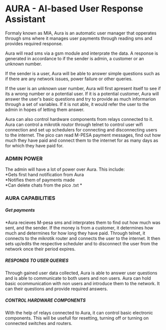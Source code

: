 # AURA - AI-based User Response Assistant

Formaly known as MIA, Aura is an automatic user manager that opperates through sms where it manages user payments through reading sms and provides required response.

Aura will read sms via a gsm module and interprate the data. A response is generated in accordance to if the sender is admin, a customer or an unknown number.</br></n>
</n>

If the sender is a user, Aura will be able to answer simple questions such as if there are any network issues, power failure or other queries.</br></n>


If the user is an unknown user number, Aura will first apresent itself to see if its a wrong number or a potential user. If it is a potential customer, Aura will answer the user's basic questions and try to provide as much informarion through a set of variables. If it is not able, it would refer the user to the admin in hopes of letting them answer.</br></n>


Aura can also control hardware components from relays connected to it. Aura can control a mikrotik routor through telnet to control user wifi connection and set up schedulers for connecting and disconnecting users to the internet. The pico can read M-PESA payment messages, find out how much they have paid and connect them to the internet for as many days as for which they have paid for.</br></n>


<h3>ADMIN POWER</h3>
The admin will have a lot of power over Aura. This include:</br>
*Gets first hand notification from Aura</br>
*Notifies them of payments made</br>
*Can delete chats from the pico .txt
*

<h3>AURA CAPABILITIES</h3>
<h5>Get payments</h5>
*Aura recieves M-pesa sms and interprates them to find out how much was sent, and the sender. If the money is from a customer, it determines how much and determines for how long they have paid. Through telnet, it connects to the mikrotik router and connects the user to the internet. It then sets up/edits the respective scheduler and to disconnect the user from the network once their period expires.</br>
<h5>RESPONDS TO USER QUERIES</h5>
Through gained user data collected, Aura is able to answer user questions and is able to communicate to both users and non users. Aura can hold basic ocommunication with non users and introduce them to the network. It can their questions and provide required answers.
<h5>CONTROL HARDWARE COMPONENTS</h5>
With the help of relays connected to Aura, it can control basic electronic components. This will be usefull for resetting, turning off or turning on connected switches and routers.
